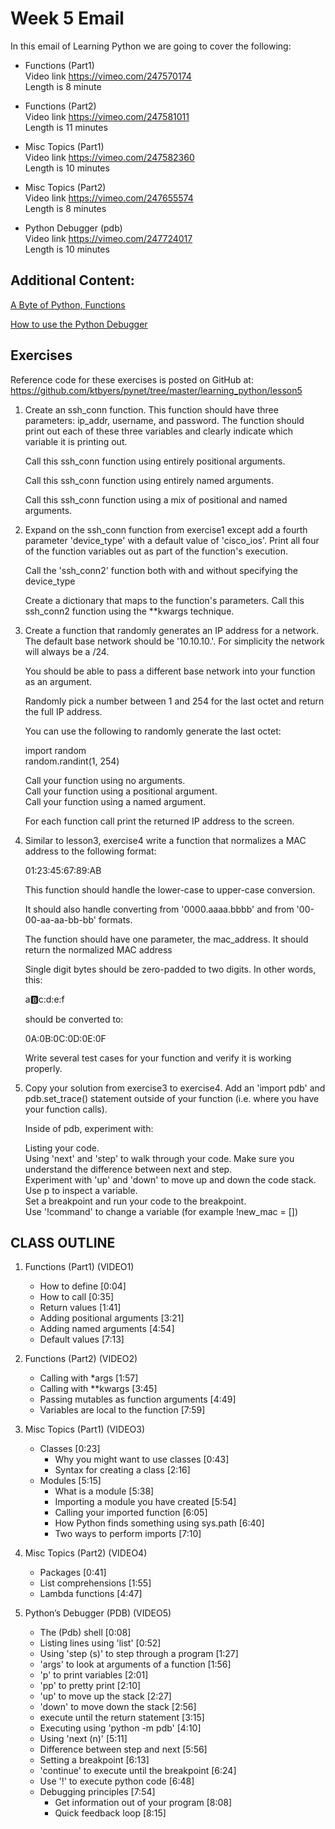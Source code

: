 # Week 5 Email

In this email of Learning Python we are going to cover the following:
- Functions (Part1) <br>
Video link https://vimeo.com/247570174 <br>
Length is 8 minute <br>
     
- Functions (Part2) <br>
Video link https://vimeo.com/247581011 <br>
Length is 11 minutes <br>
     
- Misc Topics (Part1) <br>
Video link https://vimeo.com/247582360 <br>
Length is 10 minutes <br>
     
- Misc Topics (Part2) <br>
Video link https://vimeo.com/247655574 <br>
Length is 8 minutes <br>
     
- Python Debugger (pdb) <br>
Video link https://vimeo.com/247724017 <br>
Length is 10 minutes <br>

## Additional Content:

[A Byte of Python, Functions](https://t.dripemail2.com/c/eyJhY2NvdW50X2lkIjoiNDI1NDQ5NyIsImRlbGl2ZXJ5X2lkIjoiczVtMnN2aGc2MmliZGIwMDRvaDMiLCJ1cmwiOiJodHRwczovL3B5dGhvbi5zd2Fyb29wY2guY29tL2Z1bmN0aW9ucy5odG1sP19fcz1sa3hhMzhobDB2cHN3cXQzOGlkNiJ9)

[How to use the Python Debugger](https://t.dripemail2.com/c/eyJhY2NvdW50X2lkIjoiNDI1NDQ5NyIsImRlbGl2ZXJ5X2lkIjoiczVtMnN2aGc2MmliZGIwMDRvaDMiLCJ1cmwiOiJodHRwczovL3d3dy5kaWdpdGFsb2NlYW4uY29tL2NvbW11bml0eS90dXRvcmlhbHMvaG93LXRvLXVzZS10aGUtcHl0aG9uLWRlYnVnZ2VyP19fcz1sa3hhMzhobDB2cHN3cXQzOGlkNiJ9)

## Exercises

Reference code for these exercises is posted on GitHub at:
    https://github.com/ktbyers/pynet/tree/master/learning_python/lesson5


1. Create an ssh_conn function. This function should have three parameters: ip_addr, username, and password. The function should print out each of these three variables and clearly indicate which variable it is printing out.

   Call this ssh_conn function using entirely positional arguments.

   Call this ssh_conn function using entirely named arguments.

   Call this ssh_conn function using a mix of positional and named arguments.

2. Expand on the ssh_conn function from exercise1 except add a fourth parameter 'device_type' with a default value of 'cisco_ios'. Print all four of the function variables out as part of the function's execution.

   Call the 'ssh_conn2' function both with and without specifying the device_type

   Create a dictionary that maps to the function's parameters. Call this ssh_conn2 function using the **kwargs technique.

3.  Create a function that randomly generates an IP address for a network. The default base network should be '10.10.10.'. For simplicity the network will always be a /24.

    You should be able to pass a different base network into your function as an argument.

    Randomly pick a number between 1 and 254 for the last octet and return the full IP address.

    You can use the following to randomly generate the last octet:

    import random <br>
    random.randint(1, 254)

    Call your function using no arguments. <br>
    Call your function using a positional argument. <br>
    Call your function using a named argument. <br>

    For each function call print the returned IP address to the screen.

4. Similar to lesson3, exercise4 write a function that normalizes a MAC address to the following format:

   01:23:45:67:89:AB

   This function should handle the lower-case to upper-case conversion.

   It should also handle converting from '0000.aaaa.bbbb' and from '00-00-aa-aa-bb-bb' formats.

   The function should have one parameter, the mac_address. It should return the normalized MAC address

   Single digit bytes should be zero-padded to two digits. In other words, this:

   a:b:c:d:e:f

   should be converted to:

   0A:0B:0C:0D:0E:0F

   Write several test cases for your function and verify it is working properly.

5. Copy your solution from exercise3 to exercise4. Add an 'import pdb' and pdb.set_trace() statement outside of your function (i.e. where you have your function calls).

   Inside of pdb, experiment with:

   Listing your code. <br>
   Using 'next' and 'step' to walk through your code. Make sure you understand the difference between next and step. <br>
   Experiment with 'up' and 'down' to move up and down the code stack. <br>
   Use p <variable> to inspect a variable. <br>
   Set a breakpoint and run your code to the breakpoint. <br>
   Use '!command' to change a variable (for example !new_mac = []) <br>

## CLASS OUTLINE


1. Functions (Part1) (VIDEO1)
   - How to define   [0:04]
   - How to call   [0:35]
   - Return values   [1:41]
   - Adding positional arguments   [3:21]
   - Adding named arguments   [4:54]
   - Default values   [7:13]

2. Functions (Part2) (VIDEO2)
   - Calling with *args   [1:57]
   - Calling with **kwargs   [3:45]
   - Passing mutables as function arguments   [4:49]
   - Variables are local to the function   [7:59]

3. Misc Topics (Part1) (VIDEO3)
   - Classes   [0:23]
      - Why you might want to use classes   [0:43]
      - Syntax for creating a class   [2:16]
   - Modules   [5:15]
      - What is a module   [5:38]
      - Importing a module you have created   [5:54]
      - Calling your imported function   [6:05]
      - How Python finds something using sys.path   [6:40]
      - Two ways to perform imports   [7:10]

4. Misc Topics (Part2) (VIDEO4)
   - Packages   [0:41]
   - List comprehensions   [1:55]
   - Lambda functions   [4:47]

5. Python’s Debugger (PDB) (VIDEO5)
   - The (Pdb) shell   [0:08]
   - Listing lines using 'list'   [0:52]
   - Using 'step (s)' to step through a program   [1:27]
   - 'args' to look at arguments of a function   [1:56]
   - 'p' to print variables   [2:01]
   - 'pp' to pretty print   [2:10]
   - 'up' to move up the stack   [2:27]
   - 'down' to move down the stack   [2:56]
   - execute until the return statement   [3:15]
   - Executing using 'python -m pdb'   [4:10]
   - Using 'next (n)'   [5:11]
   - Difference between step and next   [5:56]
   - Setting a breakpoint   [6:13]
   - 'continue' to execute until the breakpoint   [6:24]
   - Use '!<command>' to execute python code   [6:48]
   - Debugging principles   [7:54]
      - Get information out of your program   [8:08]
      - Quick feedback loop   [8:15]

